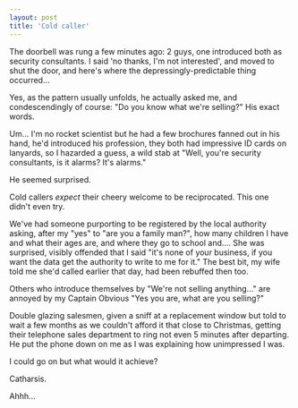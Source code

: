 ```yaml
---
layout: post
title: 'Cold caller'
---
```


The doorbell was rung a few minutes ago: 2 guys, one introduced both as security consultants.  I said 'no thanks, I'm not interested', and moved to shut the door, and here's where the depressingly-predictable thing occurred…

Yes, as the pattern usually unfolds, he actually asked me, and condescendingly of course: "Do you know what we're selling?"  His exact words.

Um… I'm no rocket scientist but he had a few brochures fanned out in his hand, he'd introduced his profession, they both had impressive ID cards on lanyards, so I hazarded a guess, a wild stab at "Well, you're security consultants, is it alarms?  It's alarms."

He seemed surprised.

Cold callers *expect* their cheery welcome to be reciprocated.  This one didn't even try.

We've had someone purporting to be registered by the local authority asking, after my "yes" to "are you a family man?", how many children I have and what their ages are, and where they go to school and…. She was surprised, visibly offended that I said "it's none of your business, if you want the data get the authority to write to me for it."  The best bit, my wife told me she'd called earlier that day, had been rebuffed then too.

Others who introduce themselves by "We're not selling anything…" are annoyed by my Captain Obvious "Yes you are, what are you selling?"

Double glazing salesmen, given a sniff at a replacement window but told to wait a few months as we couldn't afford it that close to Christmas, getting their telephone sales department to ring not even 5 minutes after departing.  He put the phone down on me as I was explaining how unimpressed I was.

I could go on but what would it achieve?

Catharsis.

Ahhh…
